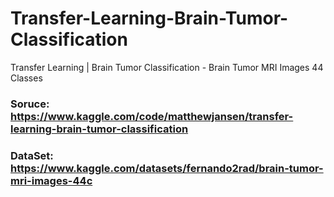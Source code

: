 # Transfer-Learning-Brain-Tumor-Classification
Transfer Learning | Brain Tumor Classification - Brain Tumor MRI Images 44 Classes

### Soruce: https://www.kaggle.com/code/matthewjansen/transfer-learning-brain-tumor-classification

### DataSet: https://www.kaggle.com/datasets/fernando2rad/brain-tumor-mri-images-44c
